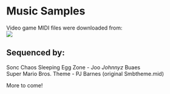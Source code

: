 # Music Samples

Video game MIDI files were downloaded from:<br>
[![](http://www.vgmusic.com/images/banners/lillogo.jpg)](http://www.vgmusic.com)<br>


## Sequenced by:

Sonc Chaos Sleeping Egg Zone - Joo *Johnnyz* Buaes<br>
Super Mario Bros. Theme - PJ Barnes (original Smbtheme.mid)


More to come!